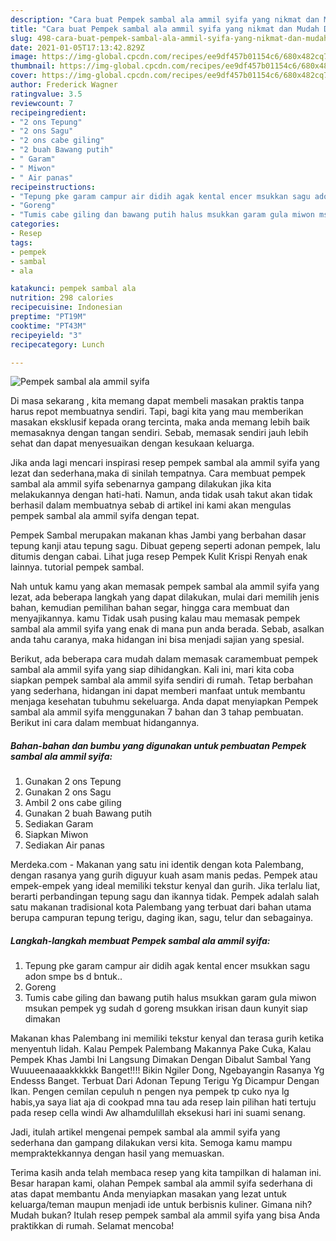 ```yaml
---
description: "Cara buat Pempek sambal ala ammil syifa yang nikmat dan Mudah Dibuat"
title: "Cara buat Pempek sambal ala ammil syifa yang nikmat dan Mudah Dibuat"
slug: 498-cara-buat-pempek-sambal-ala-ammil-syifa-yang-nikmat-dan-mudah-dibuat
date: 2021-01-05T17:13:42.829Z
image: https://img-global.cpcdn.com/recipes/ee9df457b01154c6/680x482cq70/pempek-sambal-ala-ammil-syifa-foto-resep-utama.jpg
thumbnail: https://img-global.cpcdn.com/recipes/ee9df457b01154c6/680x482cq70/pempek-sambal-ala-ammil-syifa-foto-resep-utama.jpg
cover: https://img-global.cpcdn.com/recipes/ee9df457b01154c6/680x482cq70/pempek-sambal-ala-ammil-syifa-foto-resep-utama.jpg
author: Frederick Wagner
ratingvalue: 3.5
reviewcount: 7
recipeingredient:
- "2 ons Tepung"
- "2 ons Sagu"
- "2 ons cabe giling"
- "2 buah Bawang putih"
- " Garam"
- " Miwon"
- " Air panas"
recipeinstructions:
- "Tepung pke garam campur air didih agak kental encer msukkan sagu adon smpe bs d bntuk.."
- "Goreng"
- "Tumis cabe giling dan bawang putih halus msukkan garam gula miwon msukan pempek yg sudah d goreng msukkan irisan daun kunyit siap dimakan"
categories:
- Resep
tags:
- pempek
- sambal
- ala

katakunci: pempek sambal ala 
nutrition: 298 calories
recipecuisine: Indonesian
preptime: "PT19M"
cooktime: "PT43M"
recipeyield: "3"
recipecategory: Lunch

---
```



![Pempek sambal ala ammil syifa](https://img-global.cpcdn.com/recipes/ee9df457b01154c6/680x482cq70/pempek-sambal-ala-ammil-syifa-foto-resep-utama.jpg)

Di masa  sekarang , kita memang dapat membeli masakan praktis tanpa harus repot membuatnya sendiri. Tapi, bagi kita yang mau memberikan masakan eksklusif kepada orang tercinta, maka anda memang lebih baik memasaknya dengan tangan sendiri. Sebab, memasak sendiri jauh lebih sehat dan dapat menyesuaikan dengan kesukaan keluarga.

Jika anda lagi mencari inspirasi resep pempek sambal ala ammil syifa yang lezat dan sederhana,maka di sinilah tempatnya. Cara membuat pempek sambal ala ammil syifa  sebenarnya gampang dilakukan jika kita melakukannya dengan hati-hati. Namun, anda tidak usah takut akan tidak berhasil dalam membuatnya 
sebab di artikel ini kami akan mengulas pempek sambal ala ammil syifa dengan tepat.  

Pempek Sambal merupakan makanan khas Jambi yang berbahan dasar tepung kanji atau tepung sagu. Dibuat gepeng seperti adonan pempek, lalu ditumis dengan cabai. Lihat juga resep Pempek Kulit Krispi Renyah enak lainnya. tutorial pempek sambal.

Nah untuk kamu yang akan memasak pempek sambal ala ammil syifa yang lezat, ada beberapa langkah yang dapat dilakukan, mulai dari memilih jenis bahan, kemudian pemilihan bahan segar, hingga cara membuat dan menyajikannya. kamu Tidak usah pusing kalau mau memasak pempek sambal ala ammil syifa yang enak di mana pun anda berada. Sebab, asalkan anda  tahu caranya, maka hidangan ini bisa menjadi sajian yang spesial.

Berikut, ada beberapa cara mudah dalam memasak caramembuat pempek sambal ala ammil syifa yang siap dihidangkan. Kali ini, mari kita coba siapkan pempek sambal ala ammil syifa sendiri di rumah. Tetap berbahan yang sederhana, hidangan ini dapat memberi manfaat untuk membantu menjaga kesehatan tubuhmu sekeluarga. Anda dapat menyiapkan Pempek sambal ala ammil syifa menggunakan 7 bahan dan 3 tahap pembuatan. Berikut ini cara dalam membuat hidangannya.

<!--inarticleads1-->

##### Bahan-bahan dan bumbu yang digunakan untuk pembuatan Pempek sambal ala ammil syifa:

1. Gunakan 2 ons Tepung
1. Gunakan 2 ons Sagu
1. Ambil 2 ons cabe giling
1. Gunakan 2 buah Bawang putih
1. Sediakan  Garam
1. Siapkan  Miwon
1. Sediakan  Air panas


Merdeka.com - Makanan yang satu ini identik dengan kota Palembang, dengan rasanya yang gurih diguyur kuah asam manis pedas. Pempek atau empek-empek yang ideal memiliki tekstur kenyal dan gurih. Jika terlalu liat, berarti perbandingan tepung sagu dan ikannya tidak. Pempek adalah salah satu makanan tradisional kota Palembang yang terbuat dari bahan utama berupa campuran tepung terigu, daging ikan, sagu, telur dan sebagainya. 

<!--inarticleads2-->

##### Langkah-langkah membuat Pempek sambal ala ammil syifa:

1. Tepung pke garam campur air didih agak kental encer msukkan sagu adon smpe bs d bntuk..
1. Goreng
1. Tumis cabe giling dan bawang putih halus msukkan garam gula miwon msukan pempek yg sudah d goreng msukkan irisan daun kunyit siap dimakan


Makanan khas Palembang ini memiliki tekstur kenyal dan terasa gurih ketika menyentuh lidah. Kalau Pempek Palembang Makannya Pake Cuka, Kalau Pempek Khas Jambi Ini Langsung Dimakan Dengan Dibalut Sambal Yang Wuuueenaaaakkkkkk Banget!!!! Bikin Ngiler Dong, Ngebayangin Rasanya Yg Endesss Banget. Terbuat Dari Adonan Tepung Terigu Yg Dicampur Dengan Ikan. Pengen cemilan cepuluh n pengen nya pempek tp cuko nya lg habis,ya saya liat aja di cookpad mna tau ada resep lain pilihan hati tertuju pada resep cella windi Aw alhamdulillah eksekusi hari ini suami senang. 

Jadi, itulah artikel mengenai  pempek sambal ala ammil syifa  yang sederhana dan gampang dilakukan versi kita. Semoga kamu mampu mempraktekkannya dengan hasil yang memuaskan. 

Terima kasih anda telah membaca resep yang kita tampilkan di halaman ini. Besar harapan kami, olahan  Pempek sambal ala ammil syifa sederhana di atas dapat membantu Anda menyiapkan masakan yang lezat untuk keluarga/teman maupun menjadi ide untuk berbisnis kuliner. Gimana nih? Mudah bukan? Itulah resep pempek sambal ala ammil syifa yang bisa Anda praktikkan di rumah. Selamat mencoba!

